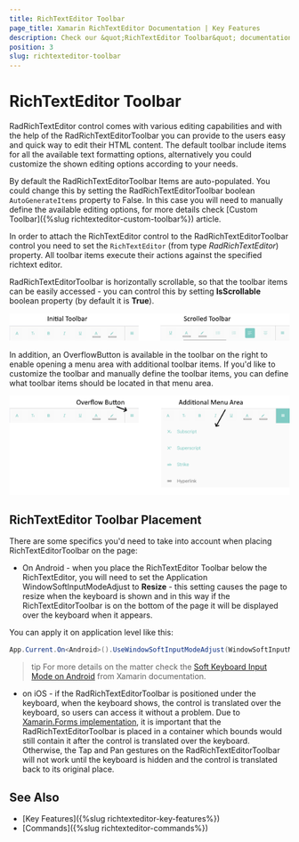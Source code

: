 ```yaml
---
title: RichTextEditor Toolbar
page_title: Xamarin RichTextEditor Documentation | Key Features
description: Check our &quot;RichTextEditor Toolbar&quot; documentation article for Telerik RichTextEditor for Xamarin control.
position: 3
slug: richtexteditor-toolbar
---
```


# RichTextEditor Toolbar

RadRichTextEditor control comes with various editing capabilities and with the help of the RadRichTextEditorToolbar you can provide to the users easy and quick way to edit their HTML content. The default toolbar include items for all the available text formatting options, alternatively you could customize the shown editing options according to your needs.

By default the RadRichTextEditorToolbar Items are auto-populated. You could change this by setting the RadRichTextEditorToolbar boolean <code>AutoGenerateItems</code> property to False. In this case you will need to manually define the available editing options, for more details check [Custom Toolbar]({%slug richtexteditor-custom-toolbar%}) article.

In order to attach the RichTextEditor control to the RadRichTextEditorToolbar control you need to set the <code>RichTextEditor</code> (from type *RadRichTextEditor*) property. All toolbar items execute their actions against the specified richtext editor.

<snippet id='richtexteditor-getting-started-xaml' />

RadRichTextEditorToolbar is horizontally scrollable, so that the toolbar items can be easily accessed - you can control this by setting **IsScrollable** boolean property (by default it is **True**).

![](images/richtexteditor-scrollabletoolbar.png)

In addition, an OverflowButton is available in the toolbar on the right to enable opening a menu area with additional toolbar items. If you'd like to customize the toolbar and manually define the toolbar items, you can define what toolbar items should be located in that menu area.

![](images/richtexteditor-menuarea.png)

## RichTextEditor Toolbar Placement

There are some specifics you'd need to take into account when placing RichTextEditorToolbar on the page:

* On Android - when you place the RichTextEditor Toolbar below the RichTextEditor, you will need to set the Application WindowSoftInputModeAdjust to **Resize** - this setting causes the page to resize when the keyboard is shown and in this way if the RichTextEditorToolbar is on the bottom of the page it will be displayed over the keyboard when it appears.

You can apply it on application level like this:

```C#
App.Current.On<Android>().UseWindowSoftInputModeAdjust(WindowSoftInputModeAdjust.Resize);
```

>tip For more details on the matter check the [Soft Keyboard Input Mode on Android](https://docs.microsoft.com/en-us/xamarin/xamarin-forms/platform/android/soft-keyboard-input-mode) from Xamarin documentation.

* on iOS -  if the RadRichTextEditorToolbar is positioned under the keyboard, when the keyboard shows, the control is translated over the keyboard, so users can access it without a problem. Due to [Xamarin.Forms implementation](https://docs.microsoft.com/en-us/dotnet/api/xamarin.forms.visualelement.translationy?view=xamarin-forms), it is important that the RadRichTextEditorToolbar is placed in a container which bounds would still contain it after the control is translated over the keyboard. Otherwise, the Tap and Pan gestures on the RadRichTextEditorToolbar will not work until the keyboard is hidden and the control is translated back to its original place.

## See Also

- [Key Features]({%slug richtexteditor-key-features%})
- [Commands]({%slug richtexteditor-commands%})
